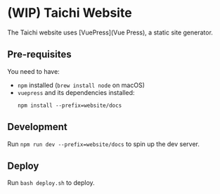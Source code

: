 # (WIP) Taichi Website

The Taichi website uses [VuePress](Vue Press), a static site generator.

## Pre-requisites

You need to have:

- `npm` installed (`brew install node` on macOS)
- `vuepress` and its dependencies installed:
    ```
    npm install --prefix=website/docs
    ```


## Development

Run `npm run dev --prefix=website/docs` to spin up the dev server.


## Deploy

Run `bash deploy.sh` to deploy.
